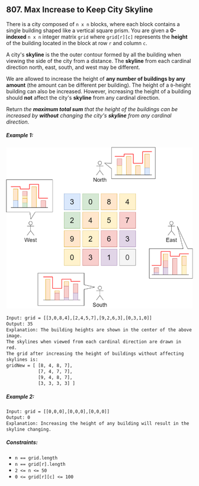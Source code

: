 ## 807. Max Increase to Keep City Skyline

There is a city composed of ```n x n``` blocks, where each block contains a single building shaped like a vertical square prism. You are given a **0-indexed** ```n x n``` integer matrix ```grid``` where ```grid[r][c]``` represents the **height** of the building located in the block at row ```r``` and column ```c```.

A city's **skyline** is the the outer contour formed by all the building when viewing the side of the city from a distance. The **skyline** from each cardinal direction north, east, south, and west may be different.

We are allowed to increase the height of **any number of buildings by any amount** (the amount can be different per building). The height of a ```0```-height building can also be increased. However, increasing the height of a building should **not** affect the city's **skyline** from any cardinal direction.

Return *the **maximum total sum** that the height of the buildings can be increased by **without** changing the city's **skyline** from any cardinal direction*.

##### Example 1:

![Example 1](images/example1.png)

```
Input: grid = [[3,0,8,4],[2,4,5,7],[9,2,6,3],[0,3,1,0]]
Output: 35
Explanation: The building heights are shown in the center of the above image.
The skylines when viewed from each cardinal direction are drawn in red.
The grid after increasing the height of buildings without affecting skylines is:
gridNew = [ [8, 4, 8, 7],
            [7, 4, 7, 7],
            [9, 4, 8, 7],
            [3, 3, 3, 3] ]
```
##### Example 2:
```
Input: grid = [[0,0,0],[0,0,0],[0,0,0]]
Output: 0
Explanation: Increasing the height of any building will result in the skyline changing.
```

##### Constraints:

* ```n == grid.length```
* ```n == grid[r].length```
* ```2 <= n <= 50```
* ```0 <= grid[r][c] <= 100```
